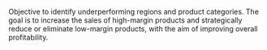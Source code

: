 Objective
to identify underperforming regions and product categories. The goal is to increase the sales of high-margin products and strategically reduce or eliminate low-margin products, with the aim of improving overall profitability.
